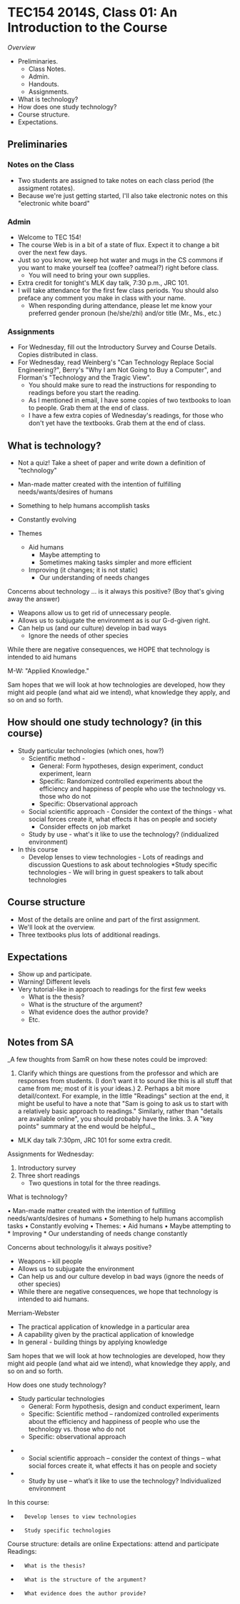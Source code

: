 TEC154 2014S, Class 01: An Introduction to the Course
=====================================================

_Overview_

* Preliminaries.
    * Class Notes.
    * Admin.
    * Handouts.
    * Assignments.
* What is technology?
* How does one study technology?
* Course structure.
* Expectations.

Preliminaries
-------------

### Notes on the Class

* Two students are assigned to take notes on each class period (the assigment
  rotates).
* Because we're just getting started, I'll also take electronic notes on this
  "electronic white board"

### Admin

* Welcome to TEC 154!
* The course Web is in a bit of a state of flux.  Expect it to change a bit
  over the next few days.
* Just so you know, we keep hot water and mugs in the CS commons if you 
  want to make yourself tea (coffee? oatmeal?) right before class.
    * You will need to bring your own supplies.
* Extra credit for tonight's MLK day talk, 7:30 p.m., JRC 101.
* I will take attendance for the first few class periods.  You should also
  preface any comment you make in class with your name.
    * When responding during attendance, please let me know your preferred
      gender pronoun (he/she/zhi) and/or title (Mr., Ms., etc.)

### Assignments

* For Wednesday, fill out the Introductory Survey and Course Details.
  Copies distributed in class.
* For Wednesday, read 
  Weinberg's "Can Technology Replace Social Engineering?",
  Berry's "Why I am Not Going to Buy a Computer", and 
  Florman's "Technology and the Tragic View".  
    * You should make sure to read the instructions for responding to 
      readings before you start the reading.
    * As I mentioned in email, I have some copies of two textbooks to
      loan to people.  Grab them at the end of class.
    * I have a few extra copies of Wednesday's readings, for those who 
      don't yet have the textbooks.  Grab them at the end of class.

What is technology?
-------------------

* Not a quiz!  Take a sheet of paper and write down a definition of
  "technology"
* Man-made matter created with the intention of fulfilling needs/wants/desires
  of humans
* Something to help humans accomplish tasks
* Constantly evolving

* Themes
   * Aid humans
      * Maybe attempting to
      * Sometimes making tasks simpler and more efficient
   * Improving (it changes; it is not static)
      * Our understanding of needs changes

Concerns about technology ... is it always this positive?  (Boy that's
giving away the answer)

* Weapons allow us to get rid of unnecessary people.
* Allows us to subjugate the environment as is our G-d-given right.
* Can help us (and our culture) develop in bad ways
    * Ignore the needs of other species

While there are negative consequences, we HOPE that technology is intended
to aid humans

M-W: "Applied Knowledge."

Sam hopes that we will look at how technologies are developed, how they
might aid people (and what aid we intend), what knowledge they apply, and
so on and so forth.

How should one study technology? (in this course)
-------------------------------------------------

* Study particular technologies (which ones, how?)
   * Scientific method - 
       * General: Form hypotheses, design experiment, conduct experiment,
         learn
       * Specific: Randomized controlled experiments about the efficiency
         and happiness of people who use the technology vs. those who do not
       * Specific: Observational approach
   * Social scientific approach - Consider the context of the things - what
     social forces create it, what effects it has on people and society
       * Consider effects on job market
   * Study by use - what's it like to use the technology?  (indidualized
     environment)
* In this course
   * Develop lenses to view technologies - Lots of readings and discussion
     Questions to ask about technologies
   *Study specific technologies - We will bring in guest speakers to talk
     about technologies

Course structure
----------------

* Most of the details are online and part of the first assignment.
* We'll look at the overview.
* Three textbooks plus lots of additional readings.

Expectations
------------

* Show up and participate.
* Warning!  Different levels
* Very tutorial-like in approach to readings for the first few weeks
    * What is the thesis?
    * What is the structure of the argument?
    * What evidence does the author provide?
    * Etc.

Notes from SA
-------------

_A few thoughts from SamR on how these notes could be improved:
1. Clarify which things are questions from the professor and which are
responses from students.  (I don't want it to sound like this is all
stuff that came from me; most of it is your ideas.)  2. Perhaps a bit
more detail/context.  For example, in the little "Readings" section at
the end, it might be useful to have a note that "Sam is going to ask
us to start with a relatively basic approach to readings."  Similarly,
rather than "details are available online", you should probably have
the links.  3. A "key points" summary at the end would be helpful._

* MLK day talk 7:30pm, JRC 101 for some extra credit. 

Assignments for Wednesday: 

1. Introductory survey
2. Three short readings 
    * Two questions in total for the three readings. 

What is technology?

• Man-made matter created with the intention of fulfilling needs/wants/desires of humans
• Something to help humans accomplish tasks
• Constantly evolving 
• Themes: 
    • Aid humans 
        • Maybe attempting to 
    * Improving 
        * Our understanding of needs change constantly

Concerns about technology/is it always positive?

* Weapons – kill people
* Allows us to subjugate the environment
* Can help us and our culture develop in bad ways (ignore the needs of other species)
* While there are negative consequences, we hope that technology is intended to aid humans. 

Merriam-Webster

* The practical application of knowledge in a particular area     
* A capability given by the practical application of knowledge
* In general - building things by applying knowledge

Sam hopes that we will look at how technologies are developed, how they might aid people (and what aid we intend), what knowledge they apply, and so on and so forth. 

How does one study technology?

* Study particular technologies   
    * General:  Form hypothesis, design and conduct experiment, learn   
    * Specific: Scientific method – randomized controlled experiments about the efficiency and happiness of people who use the technology vs. those who do not 
    * Specific: observational approach
-   * Social scientific approach – consider the context of things – what social forces create it, what effects it has on people and society
-   * Study by use – what’s it like to use the technology? Individualized environment

In this course:
-       Develop lenses to view technologies
-       Study specific technologies

Course structure: details are online
Expectations: attend and participate  
Readings: 
-       What is the thesis?
-       What is the structure of the argument?
-       What evidence does the author provide?

